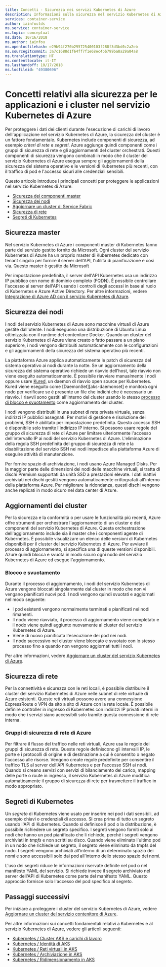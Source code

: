 ```yaml
---
title: Concetti - Sicurezza nei servizi Kubernetes di Azure
description: Informazioni sulla sicurezza nel servizio Kubernetes di Azure, inclusi comunicazione master e tra nodi, criteri di rete e segreti di Kubernetes.
services: container-service
author: iainfoulds
ms.service: container-service
ms.topic: conceptual
ms.date: 10/16/2018
ms.author: iainfou
ms.openlocfilehash: e29b94f270b295725400103f288f3d3bd0c2a2eb
ms.sourcegitcommit: 3a7c1688d1f64ff7f1e68ec4bb799ba8a29a04a8
ms.translationtype: HT
ms.contentlocale: it-IT
ms.lasthandoff: 10/17/2018
ms.locfileid: "49380696"
---
```

# <a name="security-concepts-for-applications-and-clusters-in-azure-kubernetes-service-aks"></a>Concetti relativi alla sicurezza per le applicazioni e i cluster nel servizio Kubernetes di Azure

Per proteggere i dati dei clienti durante l'esecuzione di carichi di lavoro dell'applicazione nel servizio Kubernetes di Azure, la sicurezza del cluster è un fattore fondamentale. Kubernetes include componenti di sicurezza, ad esempio *criteri di rete* e *segreti*. Azure aggiunge quindi componenti come i gruppi di sicurezza di rete e gli aggiornamenti del cluster orchestrati. Questi componenti di sicurezza vengono combinati in modo che il cluster del servizio Kubernetes di Azure esegua sempre gli aggiornamenti della sicurezza del sistema operativo e le versioni di Kubernetes più recenti, con il traffico di pod e l'accesso sicuri alle credenziali sensibili.

Questo articolo introduce i principali concetti per proteggere le applicazioni nel servizio Kubernetes di Azure:

- [Sicurezza dei componenti master](#master-security)
- [Sicurezza dei nodi](#node-security)
- [Aggiornare un cluster di Service Fabric](#cluster-upgrades)
- [Sicurezza di rete](#network-security)
- [Segreti di Kubernetes](#secrets)

## <a name="master-security"></a>Sicurezza master

Nel servizio Kubernetes di Azure i componenti master di Kubernetes fanno parte del servizio gestito fornito da Microsoft. Ogni cluster del servizio Kubernetes di Azure ha un proprio master di Kubernetes dedicato con tenant singolo per fornire il server dell'API, l'utilità di pianificazione e così via. Questo master è gestito da Microsoft

Per impostazione predefinita, il server dell'API Kubernetes usa un indirizzo IP pubblico con nome di dominio completo (FQDN). È possibile controllare l'accesso al server dell'API usando i controlli degli accessi in base al ruolo di Kubernetes e Azure Active Directory. Per altre informazioni, vedere [Integrazione di Azure AD con il servizio Kubernetes di Azure][aks-aad].

## <a name="node-security"></a>Sicurezza dei nodi

I nodi del servizio Kubernetes di Azure sono macchine virtuali di Azure gestite dall'utente. I nodi eseguono una distribuzione di Ubuntu Linux ottimizzata con il runtime del contenitore Docker. Quando un cluster del servizio Kubernetes di Azure viene creato o fatto passare a un piano superiore, i nodi vengono distribuiti automaticamente con le configurazioni e gli aggiornamenti della sicurezza del sistema operativo più recenti.

La piattaforma Azure applica automaticamente le patch di sicurezza del sistema operativo ai nodi durante la notte. Se un aggiornamento della sicurezza del sistema operativo richiede un riavvio dell'host, tale riavvio non viene eseguito automaticamente. È possibile riavviare manualmente i nodi oppure usare [Kured][kured], un daemon di riavvio open source per Kubernetes. Kured viene eseguito come [DaemonSet][aks-daemonset] e monitora ogni nodo per verificare se è presente un file che indichi che è necessario un riavvio. I riavvii sono gestiti all'interno del cluster usando lo stesso [processo di blocco e svuotamento](#cordon-and-drain) come aggiornamento del cluster.

I nodi vengono distribuiti in una subnet di rete privata virtuale, senza indirizzi IP pubblici assegnati. Per motivi di gestione e risoluzione dei problemi, SSH è abilitato per impostazione predefinita. Questo accesso SSH è disponibile solo tramite l'indirizzo IP interno. Si possono usare regole del gruppo di sicurezza di rete di Azure per limitare ulteriormente l'accesso dell'intervallo IP ai nodi del servizio Kubernetes di Azure. L'eliminazione della regola SSH predefinita del gruppo di sicurezza di rete e la disabilitazione del servizio SSH nei nodi impedisce alla piattaforma Azure di eseguire attività di manutenzione.

Per fornire spazio di archiviazione, i nodi usano Azure Managed Disks. Per la maggior parte delle dimensioni dei nodi delle macchine virtuali, si tratta di dischi Premium supportati da unità SSD a prestazioni elevate. I dati inattivi archiviati nei dischi gestiti vengono automaticamente crittografati all'interno della piattaforma Azure. Per migliorare la ridondanza, questi dischi vengono anche replicati in modo sicuro nel data center di Azure.

## <a name="cluster-upgrades"></a>Aggiornamenti dei cluster

Per la sicurezza e la conformità o per usare le funzionalità più recenti, Azure offre strumenti per orchestrare l'aggiornamento di un cluster e dei componenti del servizio Kubernetes di Azure. Questa orchestrazione dell'aggiornamento include sia il master che i componenti agente di Kubernetes. È possibile visualizzare un elenco delle versioni di Kubernetes disponibili per il cluster del servizio Kubernetes di Azure. Per avviare il processo di aggiornamento, si specifica una di queste versioni disponibili. Azure quindi blocca e svuota in modo sicuro ogni nodo del servizio Kubernetes di Azure ed esegue l'aggiornamento.

### <a name="cordon-and-drain"></a>Blocco e svuotamento

Durante il processo di aggiornamento, i nodi del servizio Kubernetes di Azure vengono bloccati singolarmente dal cluster in modo che non vi vengano pianificati nuovi pod. I nodi vengono quindi svuotati e aggiornati nel modo seguente:

- I pod esistenti vengono normalmente terminati e pianificati nei nodi rimanenti.
- Il nodo viene riavviato, il processo di aggiornamento viene completato e il nodo viene quindi aggiunto nuovamente al cluster del servizio Kubernetes di Azure.
- Viene di nuovo pianificata l'esecuzione dei pod nei nodi.
- Il nodo successivo nel cluster viene bloccato e svuotato con lo stesso processo fino a quando non vengono aggiornati tutti i nodi.

Per altre informazioni, vedere [Aggiornare un cluster del servizio Kubernetes di Azure][aks-upgrade-cluster].

## <a name="network-security"></a>Sicurezza di rete

Per la connettività e sicurezza con le reti locali, è possibile distribuire il cluster del servizio Kubernetes di Azure nelle subnet di rete virtuale di Azure esistenti. Queste reti virtuali possono avere una connessione ExpressRoute o VPN da sito a sito di Azure con la rete locale. È possibile definire controller in ingresso di Kubernetes con indirizzi IP privati interni in modo che i servizi siano accessibili solo tramite questa connessione di rete interna.

### <a name="azure-network-security-groups"></a>Gruppi di sicurezza di rete di Azure

Per filtrare il flusso del traffico nelle reti virtuali, Azure usa le regole dei gruppi di sicurezza di rete. Queste regole definiscono gli intervalli IP, le porte e i protocolli di origine e di destinazione a cui è consentito o negato l'accesso alle risorse. Vengono create regole predefinite per consentire il traffico TLS al server dell'API Kubernetes e per l'accesso SSH ai nodi. Quando si creano servizi con servizi di bilanciamento del carico, mapping delle porte o route in ingresso, il servizio Kubernetes di Azure modifica automaticamente il gruppo di sicurezza di rete per trasmettere il traffico in modo appropriato.

## <a name="kubernetes-secrets"></a>Segreti di Kubernetes

Un *segreto* di Kubernetes viene usato per inserire nei pod i dati sensibili, ad esempio chiavi o credenziali di accesso. Si crea prima di tutto un segreto usando l'API di Kubernetes. Quando si definisce il pod o la distribuzione, è possibile richiedere un segreto specifico. I segreti vengono forniti solo ai nodi che hanno un pod pianificato che li richiede, perché i segreti vengono archiviati in *tmpfs* e non scritti su disco. Quando viene eliminato l'ultimo pod in un nodo che richiede un segreto, il segreto viene eliminato da tmpfs del nodo. I segreti vengono archiviati all'interno di un determinato spazio dei nomi e sono accessibili solo dai pod all'interno dello stesso spazio dei nomi.

L'uso dei segreti riduce le informazioni riservate definite nel pod o nel manifesto YAML del servizio. Si richiede invece il segreto archiviato nel server dell'API di Kubernetes come parte del manifesto YAML. Questo approccio fornisce solo l'accesso del pod specifico al segreto.

## <a name="next-steps"></a>Passaggi successivi

Per iniziare a proteggere i cluster del servizio Kubernetes di Azure, vedere [Aggiornare un cluster del servizio contenitore di Azure][aks-upgrade-cluster].

Per altre informazioni sui concetti fondamentali relativi a Kubernetes e al servizio Kubernetes di Azure, vedere gli articoli seguenti:

- [Kubernetes / Cluster AKS e carichi di lavoro][aks-concepts-clusters-workloads]
- [Kubernetes / Identità di AKS][aks-concepts-identity]
- [Kubernetes / Reti virtuali in AKS][aks-concepts-network]
- [Kubernetes / Archiviazione in AKS][aks-concepts-storage]
- [Kubernetes / Ridimensionamento in AKS][aks-concepts-scale]

<!-- LINKS - External -->
[kured]: https://github.com/weaveworks/kured
[kubernetes-network-policies]: https://kubernetes.io/docs/concepts/services-networking/network-policies/

<!-- LINKS - Internal -->
[aks-daemonsets]: concepts-clusters-workloads.md#daemonsets
[aks-upgrade-cluster]: upgrade-cluster.md
[aks-aad]: aad-integration.md
[aks-concepts-clusters-workloads]: concepts-clusters-workloads.md
[aks-concepts-identity]: concepts-identity.md
[aks-concepts-scale]: concepts-scale.md
[aks-concepts-storage]: concepts-storage.md
[aks-concepts-network]: concepts-network.md
